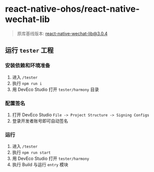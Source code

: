 # react-native-ohos/react-native-wechat-lib

> 原库基线版本: react-native-wechat-lib@3.0.4

## 运行 `tester` 工程

### 安装依赖和环境准备

1. 进入 `/tester`
2. 执行 `npm run i`
3. 用 DevEco Studio 打开 `tester/harmony` 目录

### 配置签名

1. 打开 DevEco Studio `File -> Project Structure -> Signing Configs`
2. 登录开发者账号即可自动签名

### 运行

1. 进入 `/tester`
2. 执行 `npm run start`
3. 用 DevEco Studio 打开 `tester/harmony`
4. 执行 Build 与运行 `entry` 模块
